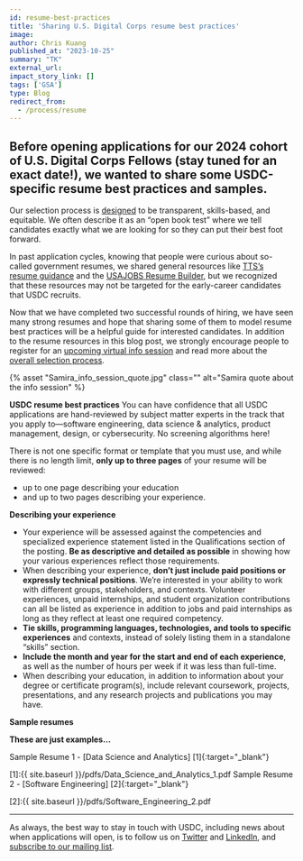 ```yaml
---
id: resume-best-practices
title: 'Sharing U.S. Digital Corps resume best practices'
image: 
author: Chris Kuang
published_at: "2023-10-25"
summary: "TK"
external_url:
impact_story_link: []
tags: ['GSA']
type: Blog
redirect_from:
  - /process/resume
---
```


## Before opening applications for our 2024 cohort of U.S. Digital Corps Fellows (stay tuned for an exact date!), we wanted to share some USDC-specific resume best practices and samples. 

Our selection process is [designed](https://www.performance.gov/blog/digital-corps-update/) to be transparent, skills-based, and equitable. We often describe it as an “open book test” where we tell candidates exactly what we are looking for so they can put their best foot forward.

In past application cycles, knowing that people were curious about so-called government resumes, we shared general resources like [TTS’s resume guidance](https://join.tts.gsa.gov/resume/) and the [USAJOBS Resume Builder](https://www.usajobs.gov/help/how-to/account/documents/resume/build/), but we recognized that these resources  may not be targeted for the early-career candidates that USDC recruits. 

Now that we have completed two successful rounds of hiring, we have seen many strong resumes and hope that sharing some of them to model resume best practices will be a helpful guide for interested candidates. In addition to the resume resources in this blog post, we strongly encourage people to register for an [upcoming virtual info session](https://digitalcorps.gsa.gov/apply/) and read more about the [overall selection process](https://digitalcorps.gsa.gov/process/).

<div>
  {% asset "Samira_info_session_quote.jpg" class="" alt="Samira quote about the info session" %}
</div>

**USDC resume best practices**
You can have confidence that all USDC applications are hand-reviewed by subject matter experts in the track that you apply to—software engineering, data science & analytics, product management, design, or cybersecurity. No screening algorithms here!

There is not one specific format or template that you must use, and while there is no length limit, **only up to three pages** of your resume will be reviewed: 
* up to one page describing your education 
* and up to two pages describing your experience. 

**Describing your experience**

* Your experience will be assessed against the competencies and specialized experience statement listed in the Qualifications section of the posting. **Be as descriptive and detailed as possible** in showing how your various experiences reflect those requirements.
* When describing your experience, **don’t just include paid positions or expressly technical positions**. We’re interested in your ability to work with different groups, stakeholders, and contexts. Volunteer experiences, unpaid internships, and student organization contributions can all be listed as experience in addition to jobs and paid internships as long as they reflect at least one required competency.
* **Tie skills, programming languages, technologies, and tools to specific experiences** and contexts, instead of solely listing them in a standalone “skills” section.
* **Include the month and year for the start and end of each experience**, as well as the number of hours per week if it was less than full-time. 
* When describing your education, in addition to information about your degree or certificate program(s), include relevant coursework, projects, presentations, and any research projects and publications you may have.

**Sample resumes**

**These are just examples…**

Sample Resume 1 - [Data Science and Analytics] [1]{:target="_blank"}

[1]:{{ site.baseurl }}/pdfs/Data_Science_and_Analytics_1.pdf
Sample Resume 2 - [Software Engineering] [2]{:target="_blank"}

[2]:{{ site.baseurl }}/pdfs/Software_Engineering_2.pdf

---

As always, the best way to stay in touch with USDC, including news about when applications will open, is to follow us on [Twitter](http://twitter.com/usdigitalcorps) and [LinkedIn](http://linkedin.com/company/us-digital-corps/), and [subscribe to our mailing list](https://public.govdelivery.com/accounts/USGSATTS/subscriber/new?topic_id=USGSATTS_108). 
